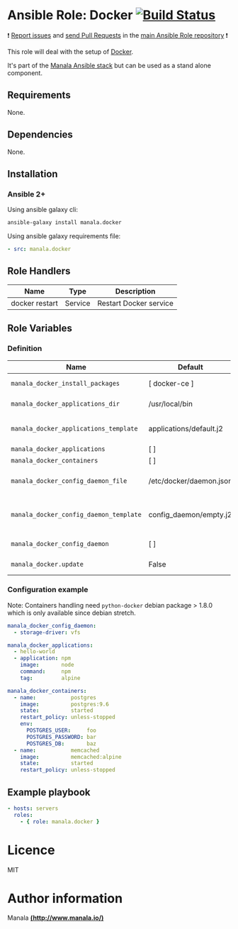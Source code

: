 # Ansible Role: Docker [![Build Status](https://travis-ci.org/manala/ansible-role-docker.svg?branch=master)](https://travis-ci.org/manala/ansible-role-docker)

:exclamation: [Report issues](https://github.com/manala/ansible-roles/issues) and [send Pull Requests](https://github.com/manala/ansible-roles/pulls) in the [main Ansible Role repository](https://github.com/manala/ansible-roles) :exclamation:

This role will deal with the setup of [Docker](https://www.docker.com/).

It's part of the [Manala Ansible stack](http://www.manala.io) but can be used as a stand alone component.

## Requirements

None.

## Dependencies

None.

## Installation

### Ansible 2+

Using ansible galaxy cli:

```bash
ansible-galaxy install manala.docker
```

Using ansible galaxy requirements file:

```yaml
- src: manala.docker
```

## Role Handlers

| Name           | Type    | Description            |
| -------------- | ------- | ---------------------- |
| docker restart | Service | Restart Docker service |

## Role Variables

### Definition

| Name                                   | Default                 | Type          | Description                           |
| -------------------------------------- | ----------------------- | ------------- | ------------------------------------- |
| `manala_docker_install_packages`       | [ docker-ce ]           | Array         | Install packages                      |
| `manala_docker_applications_dir`       | /usr/local/bin          | String (path) | Applications dir                      |
| `manala_docker_applications_template`  | applications/default.j2 | String (path) | Applications default template         |
| `manala_docker_applications`           | [ ]                     | Array         | Applications                          |
| `manala_docker_containers`             | [ ]                     | Array         | Containers                            |
| `manala_docker_config_daemon_file`     | /etc/docker/daemon.json | String (path) | Daemon configuration file             |
| `manala_docker_config_daemon_template` | config_daemon/empty.j2  | String (path) | Daemon configuration default template |
| `manala_docker_config_daemon`          | [ ]                     | Array         | Daemon configuration                  |
| `manala_docker.update`                 | False                   | Boolean       | Update images                         |

### Configuration example

Note: Containers handling need `python-docker` debian package > 1.8.0 which is
only available since debian stretch.

```yaml
manala_docker_config_daemon:
  - storage-driver: vfs

manala_docker_applications:
  - hello-world
  - application: npm
    image:       node
    command:     npm
    tag:         alpine

manala_docker_containers:
  - name:           postgres
    image:          postgres:9.6
    state:          started
    restart_policy: unless-stopped
    env:
      POSTGRES_USER:     foo
      POSTGRES_PASSWORD: bar
      POSTGRES_DB:       baz
  - name:           memcached
    image:          memcached:alpine
    state:          started
    restart_policy: unless-stopped
```

## Example playbook

```yaml
- hosts: servers
  roles:
    - { role: manala.docker }
```

# Licence

MIT

# Author information

Manala [**(http://www.manala.io/)**](http://www.manala.io)
